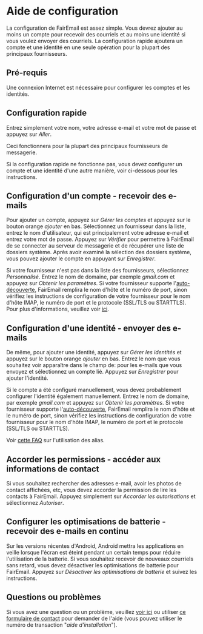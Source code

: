 # Aide de configuration

La configuration de FairEmail est assez simple. Vous devrez ajouter au moins un compte pour recevoir des courriels et au moins une identité si vous voulez envoyer des courriels. La configuration rapide ajoutera un compte et une identité en une seule opération pour la plupart des principaux fournisseurs.

## Pré-requis

Une connexion Internet est nécessaire pour configurer les comptes et les identités.

## Configuration rapide

Entrez simplement votre nom, votre adresse e-mail et votre mot de passe et appuyez sur *Aller*.

Ceci fonctionnera pour la plupart des principaux fournisseurs de messagerie.

Si la configuration rapide ne fonctionne pas, vous devez configurer un compte et une identité d'une autre manière, voir ci-dessous pour les instructions.

## Configuration d'un compte - recevoir des e-mails

Pour ajouter un compte, appuyez sur *Gérer les comptes* et appuyez sur le bouton orange *ajouter* en bas. Sélectionnez un fournisseur dans la liste, entrez le nom d'utilisateur, qui est principalement votre adresse e-mail et entrez votre mot de passe. Appuyez sur *Vérifier* pour permettre à FairEmail de se connecter au serveur de messagerie et de récupérer une liste de dossiers système. Après avoir examiné la sélection des dossiers système, vous pouvez ajouter le compte en appuyant sur *Enregistrer*.

Si votre fournisseur n'est pas dans la liste des fournisseurs, sélectionnez *Personnalisé*. Entrez le nom de domaine, par exemple *gmail.com* et appuyez sur *Obtenir les paramètres*. Si votre fournisseur supporte l'[auto-découverte](https://tools.ietf.org/html/rfc6186), FairEmail remplira le nom d'hôte et le numéro de port, sinon vérifiez les instructions de configuration de votre fournisseur pour le nom d'hôte IMAP, le numéro de port et le protocole (SSL/TLS ou STARTTLS). Pour plus d'informations, veuillez voir [ici](https://github.com/M66B/FairEmail/blob/master/FAQ.md#authorizing-accounts).

## Configuration d'une identité - envoyer des e-mails

De même, pour ajouter une identité, appuyez sur *Gérer les identités* et appuyez sur le bouton orange *ajouter* en bas. Entrez le nom que vous souhaitez voir apparaître dans le champ de: pour les e-mails que vous envoyez et sélectionnez un compte lié. Appuyez sur *Enregistrer* pour ajouter l'identité.

Si le compte a été configuré manuellement, vous devez probablement configurer l'identité également manuellement. Entrez le nom de domaine, par exemple *gmail.com* et appuyez sur *Obtenir les paramètres*. Si votre fournisseur supporte l'[auto-découverte](https://tools.ietf.org/html/rfc6186), FairEmail remplira le nom d'hôte et le numéro de port, sinon vérifiez les instructions de configuration de votre fournisseur pour le nom d'hôte IMAP, le numéro de port et le protocole (SSL/TLS ou STARTTLS).

Voir [cette FAQ](https://github.com/M66B/FairEmail/blob/master/FAQ.md#FAQ9) sur l'utilisation des alias.

## Accorder les permissions - accéder aux informations de contact

Si vous souhaitez rechercher des adresses e-mail, avoir les photos de contact affichées, etc, vous devez accorder la permission de lire les contacts à FairEmail. Appuyez simplement sur *Accorder les autorisations* et sélectionnez *Autoriser*.

## Configurer les optimisations de batterie - recevoir des e-mails en continu

Sur les versions récentes d'Android, Android mettra les applications en veille lorsque l'écran est éteint pendant un certain temps pour réduire l'utilisation de la batterie. Si vous souhaitez recevoir de nouveaux courriels sans retard, vous devez désactiver les optimisations de batterie pour FairEmail. Appuyez sur *Désactiver les optimisations de batterie* et suivez les instructions.

## Questions ou problèmes

Si vous avez une question ou un problème, veuillez [voir ici](https://github.com/M66B/FairEmail/blob/master/FAQ.md) ou utiliser [ce formulaire de contact](https://contact.faircode.eu/?product=fairemailsupport) pour demander de l'aide (vous pouvez utiliser le numéro de transaction "*aide d'installation*").